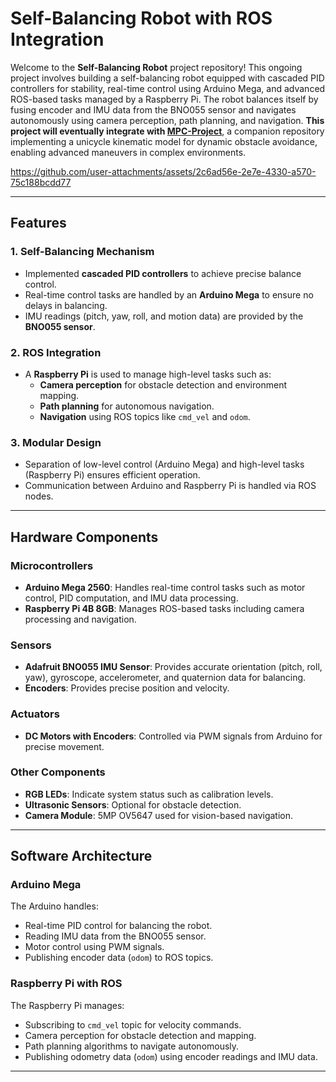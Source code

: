 # Self-Balancing Robot with ROS Integration

Welcome to the **Self-Balancing Robot** project repository! This ongoing project involves building a self-balancing robot equipped with cascaded PID controllers for stability, real-time control using Arduino Mega, and advanced ROS-based tasks managed by a Raspberry Pi. The robot balances itself by fusing encoder and IMU data from the BNO055 sensor and navigates autonomously using camera perception, path planning, and navigation. **This project will eventually integrate with [MPC-Project]([https://github.com/your-username/ABC](https://github.com/AbhishekMandapmalvi/MPC-Project))**, a companion repository implementing a unicycle kinematic model for dynamic obstacle avoidance, enabling advanced maneuvers in complex environments.


https://github.com/user-attachments/assets/2c6ad56e-2e7e-4330-a570-75c188bcdd77

---

## Features

### 1. Self-Balancing Mechanism
- Implemented **cascaded PID controllers** to achieve precise balance control.
- Real-time control tasks are handled by an **Arduino Mega** to ensure no delays in balancing.
- IMU readings (pitch, yaw, roll, and motion data) are provided by the **BNO055 sensor**.

### 2. ROS Integration
- A **Raspberry Pi** is used to manage high-level tasks such as:
  - **Camera perception** for obstacle detection and environment mapping.
  - **Path planning** for autonomous navigation.
  - **Navigation** using ROS topics like `cmd_vel` and `odom`.

### 3. Modular Design
- Separation of low-level control (Arduino Mega) and high-level tasks (Raspberry Pi) ensures efficient operation.
- Communication between Arduino and Raspberry Pi is handled via ROS nodes.

---

## Hardware Components

### Microcontrollers
- **Arduino Mega 2560**: Handles real-time control tasks such as motor control, PID computation, and IMU data processing.
- **Raspberry Pi 4B 8GB**: Manages ROS-based tasks including camera processing and navigation.

### Sensors
- **Adafruit BNO055 IMU Sensor**: Provides accurate orientation (pitch, roll, yaw), gyroscope, accelerometer, and quaternion data for balancing.
- **Encoders**: Provides precise position and velocity.

### Actuators
- **DC Motors with Encoders**: Controlled via PWM signals from Arduino for precise movement.

### Other Components
- **RGB LEDs**: Indicate system status such as calibration levels.
- **Ultrasonic Sensors**: Optional for obstacle detection.
- **Camera Module**: 5MP OV5647 used for vision-based navigation.

---

## Software Architecture

### Arduino Mega
The Arduino handles:
- Real-time PID control for balancing the robot.
- Reading IMU data from the BNO055 sensor.
- Motor control using PWM signals.
- Publishing encoder data (`odom`) to ROS topics.

### Raspberry Pi with ROS
The Raspberry Pi manages:
- Subscribing to `cmd_vel` topic for velocity commands.
- Camera perception for obstacle detection and mapping.
- Path planning algorithms to navigate autonomously.
- Publishing odometry data (`odom`) using encoder readings and IMU data.

---
